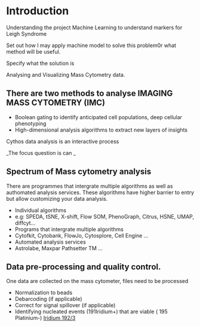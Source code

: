 # Introduction
Understanding the project
Machine Learning to understand markers for Leigh Syndrome

Set out how I may apply machine model to solve this problem0r what method will be useful.

Specify what the solution is

Analysing and Visualizing Mass Cytometry data.

## There are two methods to analyse IMAGING MASS CYTOMETRY (IMC)
* Boolean gating to identify anticipated cell populations, deep cellular phenotyping
* High-dimensional analysis algorithms to extract new layers of insights

Cythos data analysis is an interactive process

_The focus question is can _

## Spectrum of Mass cytometry analysis

There are programmes that intergrate multiple algorithms as well as authomated analysis services. 
These algorithms have higher barrier to entry but allow customizing your data analysis.   

* Individual algorithms 
 * e.g: SPEDA, tSNE, X-shift, Flow SOM, PhenoGraph, Citrus, HSNE, UMAP, diffcyt...
* Programs that intergrate multiple algorithms
 * Cytofkit, Cytobank, FlowJo, Cytosplore, Cell Engine ...
* Automated analysis services
 * Astrolabe, Maxpar Pathsetter TM ...

## Data pre-processing and quality control.

One data are collected on the mass cytometer, files need to be processed 

* Normalization to beads
* Debarcoding (if applicable)
* Correct for signal spillover (if applicable)
* Identifying nucleated events (191Iridium+) that are viable ( 195 Platinium-)
[Iridium 192/3](https://www.sciencedirect.com/topics/medicine-and-dentistry/iridium-192)
